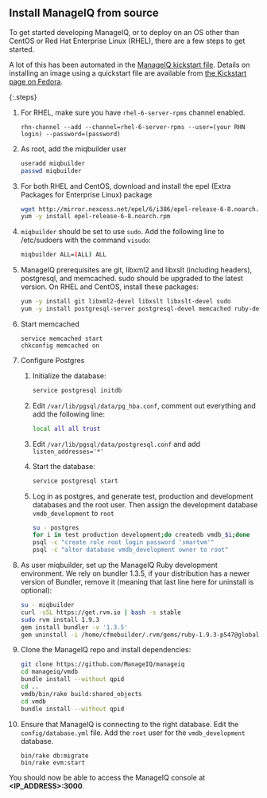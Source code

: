 ## Install ManageIQ from source

To get started developing ManageIQ, or to deploy on an OS other than CentOS
or Red Hat Enterprise Linux (RHEL), there are a few steps to get started.

A lot of this has been automated in the [ManageIQ kickstart
file](https://github.com/ManageIQ/manageiq/blob/master/build/kickstarts/base.ks.erb).
Details on installing an image using a quickstart file are available from
[the Kickstart page on Fedora](http://fedoraproject.org/wiki/Anaconda/Kickstart).

{:.steps}
1.  For RHEL, make sure you have `rhel-6-server-rpms` channel enabled.

    ```
    rhn-channel --add --channel=rhel-6-server-rpms --user=(your RHN login) --password=(password)
    ```

2.  As root, add the miqbuilder user

    ```bash
    useradd miqbuilder
    passwd miqbuilder
    ```

3.  For both RHEL and CentOS, download and install the epel (Extra Packages
    for Enterprise Linux) package

    ```bash
    wget http://mirror.nexcess.net/epel/6/i386/epel-release-6-8.noarch.rpm
    yum -y install epel-release-6-8.noarch.rpm
    ```

4.  `miqbuilder` should be set to use `sudo`. Add the following line to
    /etc/sudoers with the command `visudo`:

    ```bash
    miqbuilder ALL=(ALL) ALL
    ```

5.  ManageIQ prerequisites are git, libxml2 and libxslt (including headers),
    postgresql, and memcached. sudo should be upgraded to the latest version.
    On RHEL and CentOS, install these packages:

    ```bash
    yum -y install git libxml2-devel libxslt libxslt-devel sudo
    yum -y install postgresql-server postgresql-devel memcached ruby-devel
    ```

6.  Start memcached

    ````
    service memcached start
    chkconfig memcached on
    ````

7. Configure Postgres

   1. Initialize the database:

      ```bash
      service postgresql initdb
      ````

   2. Edit `/var/lib/pgsql/data/pg_hba.conf`, comment out everything and add
      the following line:

      ````bash
      local all all trust
      ````

   3. Edit `/var/lib/pgsql/data/postgresql.conf` and add
      `listen_addresses='*'`

   3. Start the database:

      ```bash
      service postgresql start
      ````

   4. Log in as postgres, and generate test, production and development
      databases and the root user.  Then assign the development database
      `vmdb_development` to `root`

      ```bash
      su - postgres
      for i in test production development;do createdb vmdb_$i;done
      psql -c "create role root login password 'smartvm'"
      psql -c "alter database vmdb_development owner to root"
      ```

8.  As user miqbuilder, set up the ManageIQ Ruby development environment. We
    rely on bundler 1.3.5, if your distribution has a newer version of Bundler,
    remove it (meaning that last line here for uninstall is optional):

    ```bash
    su - miqbuilder
    curl -sSL https://get.rvm.io | bash -s stable
    sudo rvm install 1.9.3
    gem install bundler -v '1.3.5'
    gem uninstall -i /home/cfmebuilder/.rvm/gems/ruby-1.9.3-p547@global bundler -v '1.6.2'
    ```

9.  Clone the ManageIQ repo and install dependencies:

    ```bash
    git clone https://github.com/ManageIQ/manageiq
    cd manageiq/vmdb
    bundle install --without qpid
    cd ..
    vmdb/bin/rake build:shared_objects
    cd vmdb
    bundle install --without qpid
    ```

10. Ensure that ManageIQ is connecting to the right database. Edit the
    `config/database.yml` file.  Add the `root` user for the
    `vmdb_development` database.

    ```
    bin/rake db:migrate
    bin/rake evm:start
    ```

You should now be able to access the ManageIQ console at **\<IP_ADDRESS\>:3000**.
